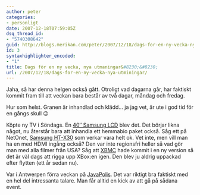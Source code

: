 ```yaml
---
author: peter
categories:
- personligt
date: 2007-12-18T07:59:05Z
dsq_thread_id:
- "5740308642"
guid: http://blogs.merikan.com/peter/2007/12/18/dags-for-en-ny-vecka-nya-utminingar/
id: 3
syntaxhighlighter_encoded:
- "1"
title: Dags för en ny vecka, nya utmaningar&#8230;&#8230;
url: /2007/12/18/dags-for-en-ny-vecka-nya-utminingar/
---
```


Jaha, så har denna helgen också gått. Otroligt vad dagarna går, har faktiskt kommit fram till att veckan bara består av två dagar, måndag och fredag.

Hur som helst. Granen är inhandlad och klädd&#8230; ja jag vet, är ute i god tid för en gångs skull 😉

Köpte ny TV i Söndags. En [40&#8243; Samsung LCD](http://www.netonnet.se/item.asp?iid=100368&sid=1004204&SpaceCode=SectionRow2Right) blev det. Det börjar likna något, nu återstår bara att inhandla ett hemmabio paket också. Såg ett på NetOnet, [Samsung HT-X30](http://www.netonnet.se/item.asp?iid=100611) som verkar vara helt ok. Vet inte, men vill man ha en med HDMI ingång också? Den var inte regionsfri heller så vad gör man med alla filmer från USA? Såg att [XBMC](http://www.xboxmediacenter.com/) hade kommit i en ny version så det är väl dags att rigga upp XBox:en igen. Den blev ju aldrig uppackad efter flytten (ett år sedan nu).

Var i Antwerpen förra veckan på [JavaPolis](http://javapolis.com/confluence/display/JP07/Home). Det var riktigt bra faktiskt med en hel del intressanta talare. Man får alltid en kick av att gå på sådana event.
